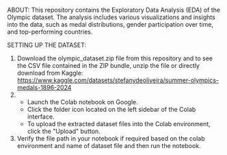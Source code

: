 ABOUT: 
This repository contains the Exploratory Data Analysis (EDA) of the Olympic dataset. The analysis includes various visualizations and insights into the data, such as medal distributions, gender participation over time, 
and top-performing countries.

SETTING UP THE DATASET: 
1) Download the olympic_dataset.zip file from this repository and to see the CSV file contained in the ZIP bundle, unzip the file or directly  download from Kaggle: https://www.kaggle.com/datasets/stefanydeoliveira/summer-olympics-medals-1896-2024
2) - Launch the Colab notebook on Google.
   - Click the folder icon located on the left sidebar of the Colab interface.
   - To upload the extracted dataset files into the Colab environment, click the "Upload" button.
3) Verify the file path in your notebook if required based on the colab environment and name of dataset file and then run the notebook.
